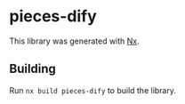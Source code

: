# pieces-dify

This library was generated with [Nx](https://nx.dev).

## Building

Run `nx build pieces-dify` to build the library.
